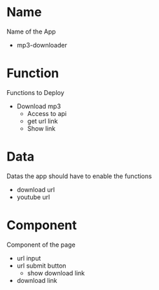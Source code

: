 # Name

Name of the App

- mp3-downloader

# Function

Functions to Deploy

- Download mp3
  - Access to api
  - get url link
  - Show link

# Data

Datas the app should have to enable the functions

- download url
- youtube url

# Component

Component of the page

- url input
- url submit button
  - show download link
- download link
